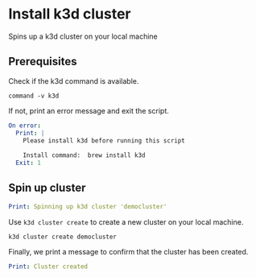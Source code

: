 # Install k3d cluster

Spins up a k3d cluster on your local machine

## Prerequisites

Check if the k3d command is available.

```shell show_output=false
command -v k3d
```

If not, print an error message and exit the script.

```yaml instacli
On error:
  Print: |
    Please install k3d before running this script
    
    Install command:  brew install k3d
  Exit: 1
```

## Spin up cluster

```yaml instacli
Print: Spinning up k3d cluster 'democluster'
```

Use `k3d cluster create` to create a new cluster on your local machine.

```shell show_output=false
k3d cluster create democluster
```

Finally, we print a message to confirm that the cluster has been created.

```yaml instacli
Print: Cluster created
```